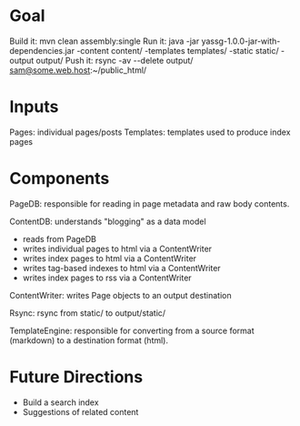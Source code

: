 # Goal #

Build it: mvn clean assembly:single
Run it:   java -jar yassg-1.0.0-jar-with-dependencies.jar -content content/ -templates templates/ -static static/  -output output/
Push it:  rsync -av --delete output/ sam@some.web.host:~/public_html/

# Inputs #

Pages: individual pages/posts
Templates: templates used to produce index pages

# Components #

PageDB: responsible for reading in page metadata and raw body contents.

ContentDB: understands "blogging" as a data model
 - reads from PageDB
 - writes individual pages to html via a ContentWriter
 - writes index pages to html via a ContentWriter
 - writes tag-based indexes to html via a ContentWriter
 - writes index pages to rss via a ContentWriter

ContentWriter: writes Page objects to an output destination

Rsync: rsync from static/ to output/static/

TemplateEngine: responsible for converting from a source format (markdown) to a destination format (html).

# Future Directions #

- Build a search index
- Suggestions of related content

